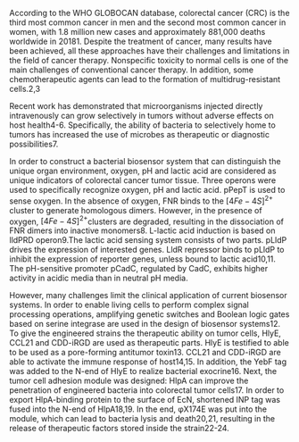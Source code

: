 According to the WHO GLOBOCAN database, colorectal cancer (CRC) is the third most common cancer in men and the second most common cancer in women, with 1.8 million new cases and approximately 881,000 deaths worldwide in 20181. Despite the treatment of cancer, many results have been achieved, all these approaches have their challenges and limitations in the field of cancer therapy. Nonspecific toxicity to normal cells is one of the main challenges of conventional cancer therapy. In addition, some chemotherapeutic agents can lead to the formation of multidrug-resistant cells.2,3

Recent work has demonstrated that microorganisms injected directly intravenously can grow selectively in tumors without adverse effects on host health4-6. Specifically, the ability of bacteria to selectively home to tumors has increased the use of microbes as therapeutic or diagnostic possibilities7.

In order to construct a bacterial biosensor system that can distinguish the unique organ environment, oxygen, pH and lactic acid are considered as unique indicators of colorectal cancer tumor tissue. Three operons were used to specifically recognize oxygen, pH and lactic acid. pPepT is used to sense oxygen. In the absence of oxygen, FNR binds to the $[4Fe-4S]^{2+}$ cluster to generate homologous dimers. However, in the presence of oxygen, $[4Fe-4S]^{2+}$clusters are degraded, resulting in the dissociation of FNR dimers into inactive monomers8. L-lactic acid induction is based
on lldPRD operon9.The lactic acid sensing system consists of two parts. pLldP drives the expression of interested genes. LldR repressor binds to pLldP to inhibit the expression of reporter genes, unless bound to lactic acid10,11. The pH-sensitive promoter pCadC, regulated by CadC, exhibits higher activity in acidic media than in neutral pH media.

However, many challenges limit the clinical application of current biosensor systems. In order to enable living cells to perform complex signal processing operations, amplifying genetic switches and Boolean logic gates based on serine integrase are used in the design of biosensor systems12. To give the engineered strains the therapeutic ability on tumor cells, HlyE, CCL21 and CDD-iRGD are used as therapeutic parts. HlyE is testified to able to be used as a pore-forming antitumor toxin13. CCL21 and CDD-iRGD are able to activate the immune response of host14,15. In addition, the YebF tag was added to the N-end of HlyE to realize bacterial exocrine16. Next, the tumor cell adhesion module was designed: HlpA can improve the penetration of engineered bacteria into colorectal tumor cells17. In order to export HlpA-binding protein to the surface of EcN, shortened INP tag was fused into the N-end of HlpA18,19. In the end, φX174E was put into the module, which can lead to bacteria lysis and death20,21, resulting in the release of therapeutic factors stored inside the strain22-24.